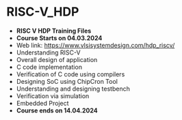 # RISC-V_HDP
+ **RISC V HDP Training Files**
+ **Course Starts on 04.03.2024**
+ Web link:  https://www.vlsisystemdesign.com/hdp_riscv/
+ Understanding RISC-V
+ Overall design of application
+ C code implementation
+ Verification of C code using compilers
+ Designing SoC using ChipCron Tool
+ Understanding and designing testbench
+ Verification via simulation
+ Embedded Project
+ **Course ends on 14.04.2024**
